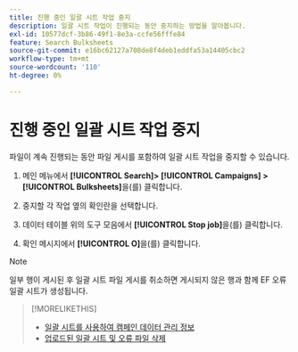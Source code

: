 ```yaml
---
title: 진행 중인 일괄 시트 작업 중지
description: 일괄 시트 작업이 진행되는 동안 중지하는 방법을 알아봅니다.
exl-id: 10577dcf-3b86-49f1-8e3a-ccfe56fffe84
feature: Search Bulksheets
source-git-commit: e16bc62127a708de8f4deb1eddfa53a14405cbc2
workflow-type: tm+mt
source-wordcount: '110'
ht-degree: 0%

---
```


# 진행 중인 일괄 시트 작업 중지

파일이 계속 진행되는 동안 파일 게시를 포함하여 일괄 시트 작업을 중지할 수 있습니다.

1. 메인 메뉴에서 **[!UICONTROL Search]> [!UICONTROL Campaigns] >[!UICONTROL Bulksheets]**&#x200B;을(를) 클릭합니다.

1. 중지할 각 작업 옆의 확인란을 선택합니다.

1. 데이터 테이블 위의 도구 모음에서 **[!UICONTROL Stop job]**&#x200B;을(를) 클릭합니다.

1. 확인 메시지에서 **[!UICONTROL O]**&#x200B;을(를) 클릭합니다.

>[!NOTE]
>
>일부 행이 게시된 후 일괄 시트 파일 게시를 취소하면 게시되지 않은 행과 함께 EF 오류 일괄 시트가 생성됩니다.

>[!MORELIKETHIS]
>
>* [일괄 시트를 사용하여 캠페인 데이터 관리 정보](bulksheet-about.md)
>* [업로드된 일괄 시트 및 오류 파일 삭제](bulksheet-delete.md)
